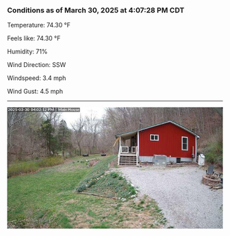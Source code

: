 ### Conditions as of March 30, 2025 at 4:07:28 PM CDT 

Temperature: 74.30 &deg;F

Feels like: 74.30 &deg;F

Humidity: 71%

Wind Direction: SSW

Windspeed: 3.4 mph

Wind Gust: 4.5 mph

---

<img src="./images/latest.jpeg"/>

